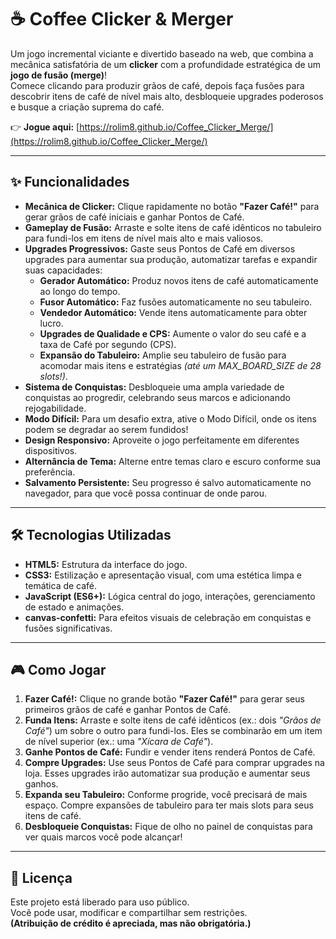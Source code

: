 # ☕ Coffee Clicker & Merger

Um jogo incremental viciante e divertido baseado na web, que combina a mecânica satisfatória de um **clicker** com a profundidade estratégica de um **jogo de fusão (merge)**!  
Comece clicando para produzir grãos de café, depois faça fusões para descobrir itens de café de nível mais alto, desbloqueie upgrades poderosos e busque a criação suprema do café.

👉 **Jogue aqui:** [https://rolim8.github.io/Coffee_Clicker_Merge/](https://rolim8.github.io/Coffee_Clicker_Merge/)

---

## ✨ Funcionalidades

- **Mecânica de Clicker:** Clique rapidamente no botão **"Fazer Café!"** para gerar grãos de café iniciais e ganhar Pontos de Café.  
- **Gameplay de Fusão:** Arraste e solte itens de café idênticos no tabuleiro para fundi-los em itens de nível mais alto e mais valiosos.  
- **Upgrades Progressivos:** Gaste seus Pontos de Café em diversos upgrades para aumentar sua produção, automatizar tarefas e expandir suas capacidades:
  - **Gerador Automático:** Produz novos itens de café automaticamente ao longo do tempo.  
  - **Fusor Automático:** Faz fusões automaticamente no seu tabuleiro.  
  - **Vendedor Automático:** Vende itens automaticamente para obter lucro.  
  - **Upgrades de Qualidade e CPS:** Aumente o valor do seu café e a taxa de Café por segundo (CPS).  
  - **Expansão do Tabuleiro:** Amplie seu tabuleiro de fusão para acomodar mais itens e estratégias *(até um MAX_BOARD_SIZE de 28 slots!)*.  
- **Sistema de Conquistas:** Desbloqueie uma ampla variedade de conquistas ao progredir, celebrando seus marcos e adicionando rejogabilidade.  
- **Modo Difícil:** Para um desafio extra, ative o Modo Difícil, onde os itens podem se degradar ao serem fundidos!  
- **Design Responsivo:** Aproveite o jogo perfeitamente em diferentes dispositivos.  
- **Alternância de Tema:** Alterne entre temas claro e escuro conforme sua preferência.  
- **Salvamento Persistente:** Seu progresso é salvo automaticamente no navegador, para que você possa continuar de onde parou.  

---

## 🛠 Tecnologias Utilizadas

- **HTML5:** Estrutura da interface do jogo.  
- **CSS3:** Estilização e apresentação visual, com uma estética limpa e temática de café.  
- **JavaScript (ES6+):** Lógica central do jogo, interações, gerenciamento de estado e animações.  
- **canvas-confetti:** Para efeitos visuais de celebração em conquistas e fusões significativas.  

---

## 🎮 Como Jogar

1. **Fazer Café!:** Clique no grande botão **"Fazer Café!"** para gerar seus primeiros grãos de café e ganhar Pontos de Café.  
2. **Funda Itens:** Arraste e solte itens de café idênticos (ex.: dois *"Grãos de Café"*) um sobre o outro para fundi-los. Eles se combinarão em um item de nível superior (ex.: uma *"Xícara de Café"*).  
3. **Ganhe Pontos de Café:** Fundir e vender itens renderá Pontos de Café.  
4. **Compre Upgrades:** Use seus Pontos de Café para comprar upgrades na loja. Esses upgrades irão automatizar sua produção e aumentar seus ganhos.  
5. **Expanda seu Tabuleiro:** Conforme progride, você precisará de mais espaço. Compre expansões de tabuleiro para ter mais slots para seus itens de café.  
6. **Desbloqueie Conquistas:** Fique de olho no painel de conquistas para ver quais marcos você pode alcançar!  

---

## 📜 Licença
Este projeto está liberado para uso público.  
Você pode usar, modificar e compartilhar sem restrições.  
**(Atribuição de crédito é apreciada, mas não obrigatória.)**
